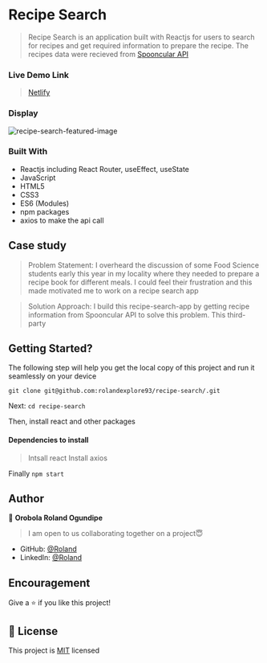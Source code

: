 # Recipe Search
> Recipe Search is an application built with Reactjs for users to search for recipes and get required information to prepare the recipe. The recipes data were recieved from [Spooncular API](https://spoonacular.com/food-api/docs#Search-Recipes-Complex)

### Live Demo Link
> [Netlify](https://recipe-search-by-roland.netlify.app/)

### Display
![recipe-search-featured-image](https://user-images.githubusercontent.com/63131597/169644840-879bd55c-eed0-4925-8989-ce945db69514.PNG)

### Built With
- Reactjs including React Router, useEffect, useState
- JavaScript
- HTML5
- CSS3
- ES6 (Modules)
- npm packages
- axios to make the api call

## Case study
> Problem Statement: I overheard the discussion of some Food Science students early this year in my locality where they needed to prepare a recipe book for different meals. I could feel their frustration and this made motivated me to work on a recipe search app

> Solution Approach: I build this recipe-search-app by getting recipe information from Spooncular API to solve this problem. This third-party

## Getting Started?
The following step will help you get the local copy of this project and run it seamlessly on your device

`git clone git@github.com:rolandexplore93/recipe-search/.git`

Next: `cd recipe-search`

Then, install react and other packages
#### Dependencies to install
> Intsall react
> Install axios

Finally `npm start`


## Author
👤 **Orobola Roland Ogundipe**
> I am open to us collaborating together on a project😇
- GitHub: [@Roland](https://github.com/rolandexplore93)
- LinkedIn: [@Roland](https://www.linkedin.com/in/roland-orobola/)

## Encouragement
Give a ⭐️ if you like this project!

## 📝 License
This project is [MIT](./MIT.md) licensed

